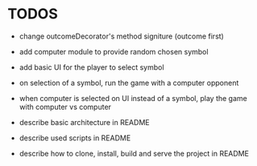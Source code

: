 # TODOS

- change outcomeDecorator's method signiture (outcome first)

- add computer module to provide random chosen symbol

- add basic UI for the player to select symbol

- on selection of a symbol, run the game with a computer opponent

- when computer is selected on UI instead of a symbol, play the game with computer vs computer

- describe basic architecture in README

- describe used scripts in README

- describe how to clone, install, build and serve the project in README
